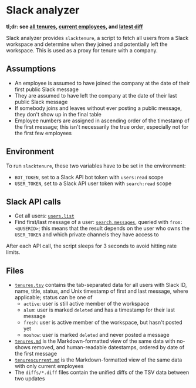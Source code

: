 # Slack analyzer

**tl;dr: see [all tenures](tenures.md), [current employees](tenurescurrent.md),
and [latest diff](diffs/update-YYYY-MM-DD-HH.diff)**

Slack analyzer provides `slacktenure`, a script to fetch all users from a Slack
workspace and determine when they joined and potentially left the workspace.
This is used as a proxy for tenure with a company.

## Assumptions

- An employee is assumed to have joined the company at the date of their first
  public Slack message
- They are assumed to have left the company at the date of their last public
  Slack message
- If somebody joins and leaves without ever posting a public message, they
  don't show up in the final table
- Employee numbers are assigned in ascending order of the timestamp of the
  first message; this isn't necessarily the true order, especially not for the
  first few employees

## Environment

To run `slacktenure`, these two variables have to be set in the environment:

- `BOT_TOKEN`, set to a Slack API bot token with `users:read` scope
- `USER_TOKEN`, set to a Slack API user token with `search:read` scope

## Slack API calls

- Get all users: [`users.list`][1]
- Find first/last message of a user: [`search.messages`][2], queried with
  `from:<@USERID>`; this means that the result depends on the user who owns the
  `USER_TOKEN` and which private channels they have access to

After each API call, the script sleeps for 3 seconds to avoid hitting rate
limits.

[1]: <https://api.slack.com/methods/users.list>
[2]: <https://api.slack.com/methods/search.messages>

## Files

- [`tenures.tsv`](tenures.tsv) contains the tab-separated data for all users with Slack ID,
  name, title, status, and Unix timestamp of first and last message, where
  applicable; status can be one of
  - `active`: user is still active member of the workspace
  - `alum`: user is marked `deleted` and has a timestamp for their last message
  - `fresh`: user is active member of the workspace, but hasn't posted yet
  - `noshow`: user is marked `deleted` and never posted a message
- [`tenures.md`](tenures.md) is the Markdown-formatted view of the same data
  with no-shows removed, and human-readable datestamps, ordered by date of the
  first message
- [`tenurescurrent.md`](tenurescurrent.md) is the Markdown-formatted view of
  the same data with only current employees
- The `diffs/*.diff` files contain the unified diffs of the TSV data between
  two updates
